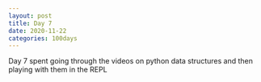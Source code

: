 ```yaml
---
layout: post
title: Day 7
date: 2020-11-22
categories: 100days
---
```

Day 7 spent going through the videos on python data structures and then playing with them in the REPL

